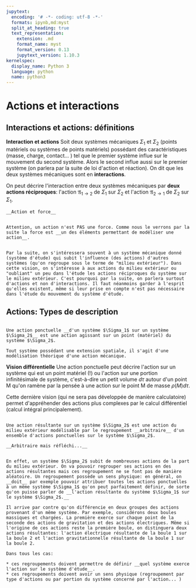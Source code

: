 ```yaml
---
jupytext:
  encoding: '# -*- coding: utf-8 -*-'
  formats: ipynb,md:myst
  split_at_heading: true
  text_representation:
    extension: .md
    format_name: myst
    format_version: 0.13
    jupytext_version: 1.10.3
kernelspec:
  display_name: Python 3
  language: python
  name: python3
---
```

# Actions et interactions

## Interactions et actions: définitions


__Interaction et actions__
Soit deux systèmes mécaniques $\Sigma_1$ et $\Sigma_2$ (points matériels ou systèmes de points matériels) possédant des caractéristiques (masse, charge, contact... ) tel que le premier système influe sur le mouvement du second système. Alors le second influe aussi sur le premier système (on parlera par la suite de loi d'action et réaction). On dit que les deux systèmes mécaniques sont en __interactions__.

 On peut décrire l'interaction entre deux systèmes mécaniques par __deux actions réciproques__: l'action $\mathfrak{A}_{1 \to 2}$ de $\Sigma_1$ sur $\Sigma_2$ et l'action $\mathfrak{A}_{2 \to 1}$ de $\Sigma_2$ sur $\Sigma_1$.


````{attention}
__Action et force__


Attention, un action n'est PAS une force. Comme nous le verrons par la suite la force est __un des éléments permettant de modéliser une action__.

````

````{dropdown} _Remarque : Système d'étude et milieu extérieur_

Par la suite, on s'intéressera souvent à un système mécanique donné (système d'étude) qui subit l'influence (des actions) d'autres systèmes (qu'on regroupe sous le terme de "milieu extérieur"). Dans cette vision, on s'intéresse à aux actions du milieu extérieur ou "oubliant" un peu dans l'étude les actions réciproques du système sur le milieu extérieur. C'est pourquoi par la suite, on parlera surtout d'actions et non d'interactions. Il faut néanmoins garder à l'esprit qu'elles existent, même si leur prise en compte n'est pas nécessaire dans l'étude du mouvement du système d'étude.

````

## Actions: Types de description

````{important} __Définition : Action ponctuelle__

Une action ponctuelle __d'un système $\Sigma_1$ sur un système $\Sigma_2$__ est une action agissant sur un point (matériel) du système $\Sigma_2$.

Tout système possédant une extension spatiale, il s'agit d'une modélisation théorique d'une action mécanique.

````


__Vision différentielle__
Une action ponctuelle peut décrire l'action sur un système qui est un point matériel (!) ou l'action sur une portion infinitésimale de système, c'est-à-dire un petit volume $d\tau$ autour d'un point M qu'on ramène par la pensée à une action sur le point M de masse $\rho(M) d \tau$.

Cette dernière vision (qui ne sera pas développée de manière calculatoire) permet d'appréhender des actions plus complexes par le calcul différentiel (calcul intégral principalement).


````{important} __Définition : Action résultante (ou globale).__

Une action résultante sur un système $\Sigma_2$ est une action du milieu extérieur modélisable par le regroupement __arbitraire__ d'un ensemble d'actions ponctuelles sur le système $\Sigma_2$.

````

````{attention}
__Arbitraire mais réfléchi...__


En effet, un système $\Sigma_2$ subit de nombreuses actions de la part du milieu extérieur. On va pouvoir regrouper ses actions en des actions résultantes mais ces regroupement ne se font pas de manière aléatoire. Un regroupement possède un sens physique: en général, on __doit__ par exemple pouvoir attribuer toutes les actions ponctuelles à un même système $\Sigma_1$ qu'on peut parfaitement définir, de sorte qu'on puisse parler de __l'action résultante du système $\Sigma_1$ sur le système $\Sigma_2$.__

Il arrive par contre qu'on différencie en deux groupes des actions provenant d'un même système. Par exemple, considérons deux boules massiques et chargées. La première exerce sur chaque point de la seconde des actions de gravitation et des actions électriques. Même si l'origine de ces actions reste la première boule, on distinguera deux actions résultantes: l'action électrique résultante de la boule 1 sur la boule 2 et l'action gravitationnelle résultante de la boule 1 sur la boule 2.

Dans tous les cas:

* ces regroupements doivent permettre de définir __quel système exerce l'action sur le système d'étude__.
* ces regroupements doivent avoir un sens physique (regroupement par type d'actions ou par portion du système concerné par l'action... )

````

